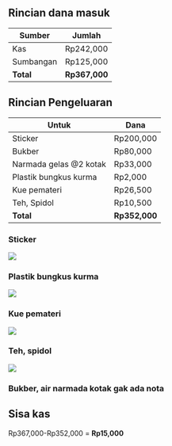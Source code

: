 ## Rincian dana masuk
 | Sumber          | Jumlah        |
 |-----------------|---------------|
 | Kas             | Rp242,000     |
 | Sumbangan       | Rp125,000     |
 | **Total**       | **Rp367,000** |
 
 ## Rincian Pengeluaran
 | Untuk                 | Dana          |
 |-----------------------|---------------|
 | Sticker               | Rp200,000     |
 | Bukber                | Rp80,000      |
 | Narmada gelas @2 kotak| Rp33,000      |
 | Plastik bungkus kurma | Rp2,000       |
 | Kue pemateri          | Rp26,500      |
 | Teh, Spidol           | Rp10,500      |
 | **Total**             | **Rp352,000** |

 ### Sticker
 <img src="./docs/sticker.jpeg" />

 ### Plastik bungkus kurma
 <img src="./docs/plastik.jpg" />
 
 ### Kue pemateri
 <img src="./docs/kue-pemateri.jpg" />

 ### Teh, spidol
 <img src="./docs/teh-spidol.jpg" />

 ### Bukber, air narmada kotak gak ada nota

 ## Sisa kas
 Rp367,000-Rp352,000 = **Rp15,000**

